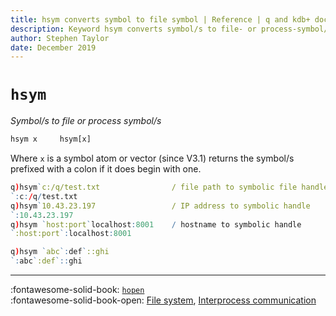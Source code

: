 ```yaml
---
title: hsym converts symbol to file symbol | Reference | q and kdb+ documentation
description: Keyword hsym converts symbol/s to file- or process-symbol/s
author: Stephen Taylor
date: December 2019
---
```

# `hsym`



_Symbol/s to file or process symbol/s_

```txt
hsym x     hsym[x]
```

Where `x` is a symbol atom or vector (since V3.1) returns the symbol/s prefixed with a colon if it does begin with one.


```q
q)hsym`c:/q/test.txt                / file path to symbolic file handle
`:c:/q/test.txt
q)hsym`10.43.23.197                 / IP address to symbolic handle
`:10.43.23.197
q)hsym `host:port`localhost:8001    / hostname to symbolic handle
`:host:port`:localhost:8001

q)hsym `abc`:def`::ghi
`:abc`:def`::ghi
```

----
:fontawesome-solid-book:
[`hopen`](hopen.md)
<br>
:fontawesome-solid-book-open:
[File system](../basics/files.md),
[Interprocess communication](../basics/ipc.md)